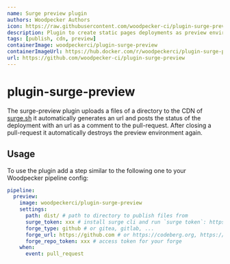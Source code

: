 ```yaml
---
name: Surge preview plugin
authors: Woodpecker Authors
icon: https://raw.githubusercontent.com/woodpecker-ci/plugin-surge-preview/main/surge.svg
description: Plugin to create static pages deployments as preview environments on pull-requests.
tags: [publish, cdn, preview]
containerImage: woodpeckerci/plugin-surge-preview
containerImageUrl: https://hub.docker.com/r/woodpeckerci/plugin-surge-preview
url: https://github.com/woodpecker-ci/plugin-surge-preview
---
```


# plugin-surge-preview

The surge-preview plugin uploads a files of a directory to the CDN of [surge.sh](https://surge.sh/) it automatically generates an url and posts the status of the deployment with an url as a comment to the pull-request. After closing a pull-request it automatically destroys the preview environment again.

## Usage

To use the plugin add a step similar to the following one to your Woodpecker pipeline config:

```yml
pipeline:
  preview:
    image: woodpeckerci/plugin-surge-preview
    settings:
      path: dist/ # path to directory to publish files from
      surge_token: xxx # install surge cli and run `surge token`: https://surge.sh/help/getting-started-with-surge
      forge_type: github # or gitea, gitlab, ...
      forge_url: https://github.com # or https://codeberg.org, https://gitlab.com, ...
      forge_repo_token: xxx # access token for your forge
    when:
      event: pull_request
```
